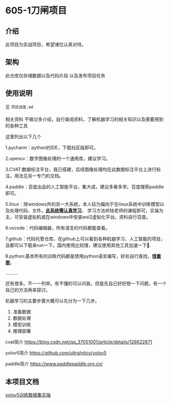 # 605-1刀闸项目

## 介绍

此项目为实战项目，希望诸位认真对待。

## 架构

此仓库仅存储数据以及代码片段
以及发布项目任务

## 使用说明
见 `项目进度.md`

####
相关资料
不做过多介绍，自行查阅资料，了解机器学习的相关知识以及需要用到的各种工具

这里列出以下几个

1.pycharm：python的IDE，下载社区版即可。

2.opencv：数字图像处理的一个通用库，建议学习。

3.CVAT:数据标注平台，我已搭建，后续图像处理均在此数据标注平台上进行标注。用法见另一专门的文档。

4.paddle：百度出品的人工智能平台，集大成，建议多看多学。百度搜索paddle即可。

5.linux：除windows外的另一大系统，本人较为偏向于在linux系统中训练模型以及处理代码、文件。**<u>此系统需认真学习</u>**， 学习方法听陆老师的课程即可，实操为主，可安装虚拟机或在windows中安装wsl2虚拟化平台。资料自行百度。

6.vscode：代码编辑器，所有语言的代码都能查看。

7.github：代码托管仓库，在github上可以看到各种机器学习、人工智能的项目，且都可以下载来run一下。国内使用比较慢，建议使用其他工具加速一下🐶.

8.python:基本所有的训练代码都是使用python语言编写，好处自行查找，**<u>很重要</u>**。

..........

还有很多。不一一列举。有不懂的可以问我，但是先自己好好想一下问题，有一个自己的方法再来探讨。

机器学习的主要步骤大概可以先分为一下几步。

1. 准备数据
2. 数据处理
3. 模型训练
4. 推理部署

cvat简介
https://blog.csdn.net/qq_37051001/article/details/126622871

yolov5简介
https://github.com/ultralytics/yolov5

paddle简介
https://www.paddlepaddle.org.cn/

## 本项目文档

[yolov5训练数据集实操](https://github.com/pigpigfang/605-1-knife-switch-project/blob/master/%E6%96%87%E6%A1%A3/%E4%BD%BF%E7%94%A8yolov5%E7%AE%97%E6%B3%95%E6%A1%86%E6%9E%B6%E8%AE%AD%E7%BB%83%E8%87%AA%E5%B7%B1%E7%9A%84%E6%95%B0%E6%8D%AE.md)



